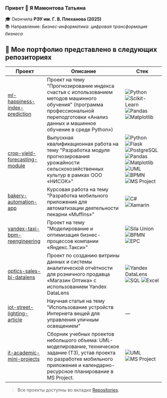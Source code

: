 ### Привет 👋 Я Мамонтова Татьяна

🎓 Окончила **РЭУ им. Г. В. Плеханова (2025)**  
📚 Направление: *Бизнес-информатика: цифровая трансформация бизнеса*  

## 📂 Мое портфолио представлено в следующих репозиториях

| Проект | Описание | Стек |
|---|---|---|
| [ml-happiness-index-prediction](https://github.com/TanyaMamontova/ml-happiness-index-prediction) | Проект на тему "Прогнозирование индекса счастья с использованием методов машинного обучения" (программа профессиональной переподготовки «Анализ данных и машинное обучение в среде Python») | ![Python](https://img.shields.io/badge/Python-3776AB?logo=python&logoColor=white) ![Scikit-Learn](https://img.shields.io/badge/Scikit--Learn-F7931E?logo=scikit-learn&logoColor=white) ![Pandas](https://img.shields.io/badge/Pandas-150458?logo=pandas&logoColor=white) ![Matplotlib](https://img.shields.io/badge/Matplotlib-11557c?logo=plotly&logoColor=white) |
| [crop-yield-forecasting-module](https://github.com/TanyaMamontova/crop-yield-forecasting-module) | Выпускная квалификационная работа на тему "Разработка модуля прогнозирования урожайности сельскохозяйственных культур в рамках ООО «НИСОК»" | ![Python](https://img.shields.io/badge/Python-3776AB?logo=python&logoColor=white) ![Flask](https://img.shields.io/badge/Flask-000000?logo=flask&logoColor=white) ![PostgreSQL](https://img.shields.io/badge/PostgreSQL-316192?logo=postgresql&logoColor=white) ![Pandas](https://img.shields.io/badge/Pandas-150458?logo=pandas&logoColor=white) ![Matplotlib](https://img.shields.io/badge/Matplotlib-11557c?logo=plotly&logoColor=white) ![UML](https://img.shields.io/badge/UML-007396?logo=uml&logoColor=white) ![BPMN](https://img.shields.io/badge/BPMN-2F74B5) ![MS Project](https://img.shields.io/badge/MS_Project-737373?logo=microsoft&logoColor=white) |
| [bakery-automation-app](https://github.com/TanyaMamontova/bakery-automation-app) | Курсовая работа на тему "Разработка мобильного приложения для автоматизации деятельности пекарни «Muffins»" | ![C#](https://img.shields.io/badge/C%23-239120?logo=c-sharp&logoColor=white) ![Xamarin](https://img.shields.io/badge/Xamarin-3498db?logo=xamarin&logoColor=white) |
| [yandex-taxi-bpm-reengineering](https://github.com/TanyaMamontova/yandex-taxi-bpm-reengineering) | Проект на тему "Моделирование и оптимизация бизнес-процессов компании «Яндекс.Такси»" | ![Sila Union](https://img.shields.io/badge/Sila_Union-FF6F00) ![BPMN](https://img.shields.io/badge/BPMN-2F74B5) ![EPC](https://img.shields.io/badge/EPC-FFD700?logoColor=black) |
| [optics-sales-bi-datalens](https://github.com/TanyaMamontova/optics-sales-bi-datalens) | Проект по созданию витрины данных и системы аналитической отчётности для розничного продавца «Магазин Оптика» с использованием Yandex DataLens | ![Yandex DataLens](https://img.shields.io/badge/Yandex_DataLens-FFCC00?logo=yandex&logoColor=white) ![SQL](https://img.shields.io/badge/SQL-4479A1?logo=postgresql&logoColor=white) ![Excel](https://img.shields.io/badge/Excel-217346?logo=microsoft-excel&logoColor=white) |
| [iot-street-lighting-article](https://github.com/TanyaMamontova/iot-street-lighting-article) | Научная статья на тему "Использование устройств Интернета вещей для управления уличным освещением" | — |
| [it-academic-mini-projects](https://github.com/TanyaMamontova/it-academic-mini-projects) | Сборник учебных проектов небольшого объема: UML-моделирование, техническое задание (ТЗ), устав проекта по разработке мобильного приложения и календарно-ресурсное планирование в MS Project. | ![UML](https://img.shields.io/badge/UML-007396) ![MS Project](https://img.shields.io/badge/MS_Project-737373) |

> Все проекты доступны во вкладке [Repositories](https://github.com/TanyaMamontova?tab=repositories).

